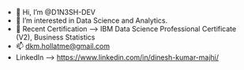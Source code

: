 - 👋 Hi, I’m @D1N3SH-DEV
- 👀 I’m interested in Data Science and Analytics.
- 🌱 Recent Certification --> IBM Data Science Professional Certificate (V2), Business Statistics
- 📫  dkm.hollatme@gmail.com
- LinkedIn --> https://www.linkedin.com/in/dinesh-kumar-majhi/

<!---
D1N3SH-DEV/D1N3SH-DEV is a ✨ special ✨ repository because its `README.md` (this file) appears on your GitHub profile.
You can click the Preview link to take a look at your changes.
- 💞️ I’m looking to collaborate on ...
--->
